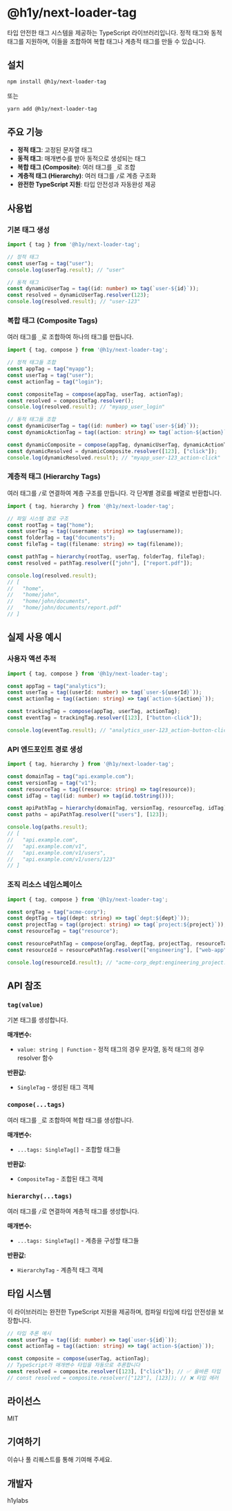 # @h1y/next-loader-tag

타입 안전한 태그 시스템을 제공하는 TypeScript 라이브러리입니다. 정적 태그와 동적 태그를 지원하며, 이들을 조합하여 복합 태그나 계층적 태그를 만들 수 있습니다.

## 설치

```bash
npm install @h1y/next-loader-tag
```

또는

```bash
yarn add @h1y/next-loader-tag
```

## 주요 기능

- **정적 태그**: 고정된 문자열 태그
- **동적 태그**: 매개변수를 받아 동적으로 생성되는 태그
- **복합 태그 (Composite)**: 여러 태그를 `_`로 조합
- **계층적 태그 (Hierarchy)**: 여러 태그를 `/`로 계층 구조화
- **완전한 TypeScript 지원**: 타입 안전성과 자동완성 제공

## 사용법

### 기본 태그 생성

```typescript
import { tag } from '@h1y/next-loader-tag';

// 정적 태그
const userTag = tag("user");
console.log(userTag.result); // "user"

// 동적 태그
const dynamicUserTag = tag((id: number) => tag(`user-${id}`));
const resolved = dynamicUserTag.resolver(123);
console.log(resolved.result); // "user-123"
```

### 복합 태그 (Composite Tags)

여러 태그를 `_`로 조합하여 하나의 태그를 만듭니다.

```typescript
import { tag, compose } from '@h1y/next-loader-tag';

// 정적 태그들 조합
const appTag = tag("myapp");
const userTag = tag("user");
const actionTag = tag("login");

const compositeTag = compose(appTag, userTag, actionTag);
const resolved = compositeTag.resolver();
console.log(resolved.result); // "myapp_user_login"

// 동적 태그들 조합
const dynamicUserTag = tag((id: number) => tag(`user-${id}`));
const dynamicActionTag = tag((action: string) => tag(`action-${action}`));

const dynamicComposite = compose(appTag, dynamicUserTag, dynamicActionTag);
const dynamicResolved = dynamicComposite.resolver([123], ["click"]);
console.log(dynamicResolved.result); // "myapp_user-123_action-click"
```

### 계층적 태그 (Hierarchy Tags)

여러 태그를 `/`로 연결하여 계층 구조를 만듭니다. 각 단계별 경로를 배열로 반환합니다.

```typescript
import { tag, hierarchy } from '@h1y/next-loader-tag';

// 파일 시스템 경로 구조
const rootTag = tag("home");
const userTag = tag((username: string) => tag(username));
const folderTag = tag("documents");
const fileTag = tag((filename: string) => tag(filename));

const pathTag = hierarchy(rootTag, userTag, folderTag, fileTag);
const resolved = pathTag.resolver(["john"], ["report.pdf"]);

console.log(resolved.result);
// [
//   "home",
//   "home/john",
//   "home/john/documents",
//   "home/john/documents/report.pdf"
// ]
```

## 실제 사용 예시

### 사용자 액션 추적

```typescript
import { tag, compose } from '@h1y/next-loader-tag';

const appTag = tag("analytics");
const userTag = tag((userId: number) => tag(`user-${userId}`));
const actionTag = tag((action: string) => tag(`action-${action}`));

const trackingTag = compose(appTag, userTag, actionTag);
const eventTag = trackingTag.resolver([123], ["button-click"]);

console.log(eventTag.result); // "analytics_user-123_action-button-click"
```

### API 엔드포인트 경로 생성

```typescript
import { tag, hierarchy } from '@h1y/next-loader-tag';

const domainTag = tag("api.example.com");
const versionTag = tag("v1");
const resourceTag = tag((resource: string) => tag(resource));
const idTag = tag((id: number) => tag(id.toString()));

const apiPathTag = hierarchy(domainTag, versionTag, resourceTag, idTag);
const paths = apiPathTag.resolver(["users"], [123]);

console.log(paths.result);
// [
//   "api.example.com",
//   "api.example.com/v1", 
//   "api.example.com/v1/users",
//   "api.example.com/v1/users/123"
// ]
```

### 조직 리소스 네임스페이스

```typescript
import { tag, compose } from '@h1y/next-loader-tag';

const orgTag = tag("acme-corp");
const deptTag = tag((dept: string) => tag(`dept:${dept}`));
const projectTag = tag((project: string) => tag(`project:${project}`));
const resourceTag = tag("resource");

const resourcePathTag = compose(orgTag, deptTag, projectTag, resourceTag);
const resourceId = resourcePathTag.resolver(["engineering"], ["web-app"]);

console.log(resourceId.result); // "acme-corp_dept:engineering_project:web-app_resource"
```

## API 참조

### `tag(value)`

기본 태그를 생성합니다.

**매개변수:**

- `value: string | Function` - 정적 태그의 경우 문자열, 동적 태그의 경우 resolver 함수

**반환값:**

- `SingleTag` - 생성된 태그 객체

### `compose(...tags)`

여러 태그를 `_`로 조합하여 복합 태그를 생성합니다.

**매개변수:**

- `...tags: SingleTag[]` - 조합할 태그들

**반환값:**

- `CompositeTag` - 조합된 태그 객체

### `hierarchy(...tags)`

여러 태그를 `/`로 연결하여 계층적 태그를 생성합니다.

**매개변수:**

- `...tags: SingleTag[]` - 계층을 구성할 태그들

**반환값:**

- `HierarchyTag` - 계층적 태그 객체

## 타입 시스템

이 라이브러리는 완전한 TypeScript 지원을 제공하며, 컴파일 타임에 타입 안전성을 보장합니다.

```typescript
// 타입 추론 예시
const userTag = tag((id: number) => tag(`user-${id}`));
const actionTag = tag((action: string) => tag(`action-${action}`));

const composite = compose(userTag, actionTag);
// TypeScript가 매개변수 타입을 자동으로 추론합니다
const resolved = composite.resolver([123], ["click"]); // ✅ 올바른 타입
// const resolved = composite.resolver(["123"], [123]); // ❌ 타입 에러
```

## 라이선스

MIT

## 기여하기

이슈나 풀 리퀘스트를 통해 기여해 주세요.

## 개발자

h1ylabs 

